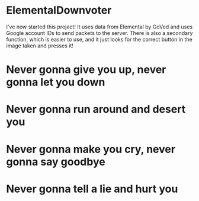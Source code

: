 # ElementalDownvoter

I've now started this project! It uses data from Elemental by GoVed and uses Google account IDs to send packets to the server.
There is also a secondary function, which is easier to use, and it just looks for the correct button in the image taken and presses it!

# Never gonna give you up, never gonna let you down
# Never gonna run around and desert you
# Never gonna make you cry, never gonna say goodbye
# Never gonna tell a lie and hurt you
